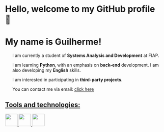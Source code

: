 <h1>Hello, welcome to my GitHub profile 👋</h1>
<h1>My name is Guilherme!</h1>

<ul>I am currently a student of <b>Systems Analysis and Development</b> at FIAP.</ul>
<ul>I am learning <b>Python</b>, with an emphasis on <b>back-end</b> development. I am also developing my <b>English</b> skills.</ul>
<ul>I am interested in participating in <b>third-party projects</b>.</ul>
<ul>You can contact me via email: <a href="mailto:ghduep@outlook.com"./>click here</ul>

<h2>Tools and technologies:</h2>
<div><img loading="lazy" src="https://cdn.jsdelivr.net/gh/devicons/devicon@latest/icons/python/python-original.svg" width="40" height="40"/>
<img loading="lazy" src="https://cdn.jsdelivr.net/gh/devicons/devicon@latest/icons/git/git-original.svg" width="40" height="40"/>
<img src="https://cdn.jsdelivr.net/gh/devicons/devicon@latest/icons/java/java-original.svg" widht="40" height="40"/></div>
          
